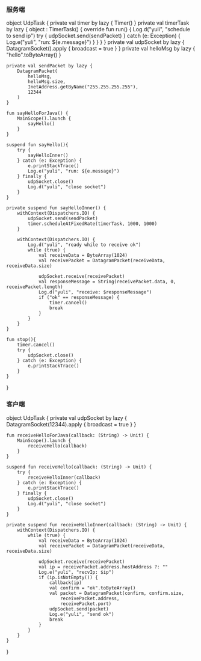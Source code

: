 
### 服务端

object UdpTask {
    private val timer by lazy { Timer() }
    private val timerTask by lazy {
        object : TimerTask() {
            override fun run() {
                Log.d("yuli", "schedule to send ip")
                try {
                    udpSocket.send(sendPacket)
                } catch (e: Exception) {
                    Log.e("yuli", "run: ${e.message}")
                }
            }
        }
    }
    private val udpSocket by lazy {
        DatagramSocket().apply { broadcast = true }
    }
    private val helloMsg by lazy { "hello".toByteArray() }

    private val sendPacket by lazy {
        DatagramPacket(
            helloMsg,
            helloMsg.size,
            InetAddress.getByName("255.255.255.255"),
            12344
        )
    }

    fun sayHelloForJava() {
        MainScope().launch {
            sayHello()
        }
    }

    suspend fun sayHello(){
        try {
            sayHelloInner()
        } catch (e: Exception) {
            e.printStackTrace()
            Log.e("yuli", "run: ${e.message}")
        } finally {
            udpSocket.close()
            Log.d("yuli", "close socket")
        }
    }

    private suspend fun sayHelloInner() {
        withContext(Dispatchers.IO) {
            udpSocket.send(sendPacket)
            timer.scheduleAtFixedRate(timerTask, 1000, 1000)
        }

        withContext(Dispatchers.IO) {
            Log.d("yuli", "ready while to receive ok")
            while (true) {
                val receiveData = ByteArray(1024)
                val receivePacket = DatagramPacket(receiveData, receiveData.size)

                udpSocket.receive(receivePacket)
                val responseMessage = String(receivePacket.data, 0, receivePacket.length)
                Log.d("yuli", "receive: $responseMessage")
                if ("ok" == responseMessage) {
                    timer.cancel()
                    break
                }
            }
        }
    }

    fun stop(){
        timer.cancel()
        try {
            udpSocket.close()
        } catch (e: Exception) {
            e.printStackTrace()
        }
    }
}

### 客户端

object UdpTask {
    private val udpSocket by lazy {
        DatagramSocket(12344).apply { broadcast = true }
    }

    fun receiveHelloForJava(callback: (String) -> Unit) {
        MainScope().launch {
            receiveHello(callback)
        }
    }

    suspend fun receiveHello(callback: (String) -> Unit) {
        try {
            receiveHelloInner(callback)
        } catch (e: Exception) {
            e.printStackTrace()
        } finally {
            udpSocket.close()
            Log.d("yuli", "close socket")
        }
    }

    private suspend fun receiveHelloInner(callback: (String) -> Unit) {
        withContext(Dispatchers.IO) {
            while (true) {
                val receiveData = ByteArray(1024)
                val receivePacket = DatagramPacket(receiveData, receiveData.size)

                udpSocket.receive(receivePacket)
                val ip = receivePacket.address.hostAddress ?: ""
                Log.e("yuli", "recvIp: $ip")
                if (ip.isNotEmpty()) {
                    callback(ip)
                    val confirm = "ok".toByteArray()
                    val packet = DatagramPacket(confirm, confirm.size,
                        receivePacket.address,
                        receivePacket.port)
                    udpSocket.send(packet)
                    Log.e("yuli", "send ok")
                    break
                }
            }
        }
    }
}